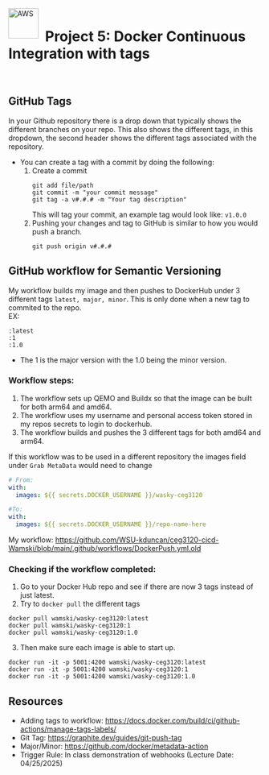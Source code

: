 <img align="left" alt="AWS" width="60px" style="padding-right:10px;" src="https://cdn.jsdelivr.net/gh/devicons/devicon@latest/icons/docker/docker-original-wordmark.svg" />
<h1 align="left">Project 5: Docker Continuous Integration with tags</h1>
<br/>

## GitHub Tags
In your Github repository there is a drop down that typically shows the different
 branches on your repo. This also shows the different tags, in this dropdown, the second 
header shows the different tags associated with the repository.
- You can create a tag with a commit by doing the following:
  1. Create a commit
        ```shell
        git add file/path
        git commit -m "your commit message"
        git tag -a v#.#.# -m "Your tag description"    
        ```
     This will tag your commit, an example tag would look like: `v1.0.0`
  2. Pushing your changes and tag to GitHub is similar to how you would push a branch.
        ```shell
        git push origin v#.#.#
        ```
     
## GitHub workflow for Semantic Versioning
My workflow builds my image and then pushes to DockerHub under 3 different tags `latest, major, minor`.
 This is only done when a new tag to commited to the repo.  
EX:
```
:latest
:1 
:1.0
```
- The 1 is the major version with the 1.0 being the minor version.

### Workflow steps:
1. The workflow sets up QEMO and Buildx so that the image can be built for both arm64 and amd64.
2. The workflow uses my username and personal access token stored in my repos secrets to login to dockerhub.
3. The workflow builds and pushes the 3 different tags for both amd64 and arm64.

If this workflow was to be used in a different repository the images field under `Grab MetaData` would need to change
```yaml
# From:
with:
  images: ${{ secrets.DOCKER_USERNAME }}/wasky-ceg3120

#To:
with:
  images: ${{ secrets.DOCKER_USERNAME }}/repo-name-here
```
My workflow: https://github.com/WSU-kduncan/ceg3120-cicd-Wamski/blob/main/.github/workflows/DockerPush.yml.old

### Checking if the workflow completed:
1. Go to your Docker Hub repo and see if there are now 3 tags instead of just latest.
2. Try to `docker pull` the different tags
```shell
docker pull wamski/wasky-ceg3120:latest
docker pull wamski/wasky-ceg3120:1
docker pull wamski/wasky-ceg3120:1.0
```
3. Then make sure each image is able to start up.
```shell
docker run -it -p 5001:4200 wamski/wasky-ceg3120:latest
docker run -it -p 5001:4200 wamski/wasky-ceg3120:1
docker run -it -p 5001:4200 wamski/wasky-ceg3120:1.0
```

## Resources
- Adding tags to workflow: https://docs.docker.com/build/ci/github-actions/manage-tags-labels/
- Git Tag: https://graphite.dev/guides/git-push-tag
- Major/Minor: https://github.com/docker/metadata-action
- Trigger Rule: In class demonstration of webhooks (Lecture Date: 04/25/2025)
